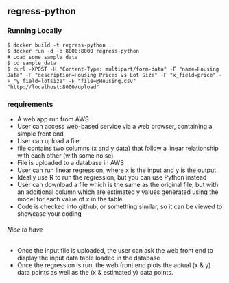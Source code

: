 ## regress-python

### Running Locally

    $ docker build -t regress-python .
    $ docker run -d -p 8000:8000 regress-python
    # Load some sample data
    $ cd sample_data
    $ curl -XPOST -H "Content-Type: multipart/form-data" -F "name=Housing Data" -F "description=Housing Prices vs Lot Size" -F "x_field=price" -F "y_field=lotsize" -F "file=@Housing.csv" "http://localhost:8000/upload"


### requirements

* A web app run from AWS
* User can access web-based service via a web browser, containing a simple front end
* User can upload a file
* file contains two columns (x and y data) that follow a linear relationship with each other (with some noise)
* File is uploaded to a database in AWS
* User can run linear regression, where x is the input and y is the output
* Ideally use R to run the regression, but you can use Python instead
* User can download a file which is the same as the original file, but with an additional column which are estimated y values generated using the model for each value of x in the table
* Code is checked into github, or something similar, so it can be viewed to showcase your coding

###### Nice to have
* Once the input file is uploaded, the user can ask the web front end to display the input data table loaded in the database
* Once the regression is run, the web front end plots the actual (x & y) data points as well as the (x & estimated y) data points.
